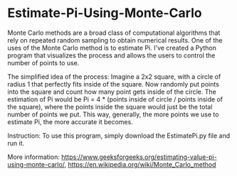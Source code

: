 # Estimate-Pi-Using-Monte-Carlo

Monte Carlo methods are a broad class of computational algorithms that rely on repeated random sampling to obtain numerical results. One of the uses of the Monte Carlo method is to estimate Pi. I've created a Python program that visualizes the process and allows the users to control the number of points to use.

The simplified idea of the process: Imagine a 2x2 square, with a circle of radius 1 that perfectly fits inside of the square. Now randomly put points into the square and count how many point gets inside of the circle. The estimation of Pi would be Pi = 4 * (points inside of circle / points inside of the square), where the points inside the square would just be the total number of points we put. This way, generally, the more points we use to estimate Pi, the more accurate it becomes. 

Instruction: To use this program, simply download the EstimatePi.py file and run it. 

More information:
https://www.geeksforgeeks.org/estimating-value-pi-using-monte-carlo/,
https://en.wikipedia.org/wiki/Monte_Carlo_method


